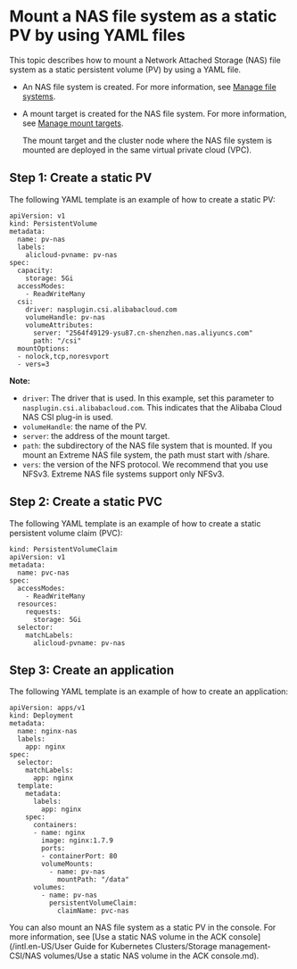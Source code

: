 # Mount a NAS file system as a static PV by using YAML files

This topic describes how to mount a Network Attached Storage \(NAS\) file system as a static persistent volume \(PV\) by using a YAML file.

-   An NAS file system is created. For more information, see [Manage file systems]().
-   A mount target is created for the NAS file system. For more information, see [Manage mount targets]().

    The mount target and the cluster node where the NAS file system is mounted are deployed in the same virtual private cloud \(VPC\).


## Step 1: Create a static PV

The following YAML template is an example of how to create a static PV:

```
apiVersion: v1
kind: PersistentVolume
metadata:
  name: pv-nas
  labels:
    alicloud-pvname: pv-nas
spec:
  capacity:
    storage: 5Gi
  accessModes:
    - ReadWriteMany
  csi:
    driver: nasplugin.csi.alibabacloud.com
    volumeHandle: pv-nas
    volumeAttributes:
      server: "2564f49129-ysu87.cn-shenzhen.nas.aliyuncs.com"
      path: "/csi"
  mountOptions:
  - nolock,tcp,noresvport
  - vers=3
```

**Note:**

-   `driver`: The driver that is used. In this example, set this parameter to `nasplugin.csi.alibabacloud.com`. This indicates that the Alibaba Cloud NAS CSI plug-in is used.
-   `volumeHandle`: the name of the PV.
-   `server`: the address of the mount target.
-   `path`: the subdirectory of the NAS file system that is mounted. If you mount an Extreme NAS file system, the path must start with /share.
-   `vers`: the version of the NFS protocol. We recommend that you use NFSv3. Extreme NAS file systems support only NFSv3.

## Step 2: Create a static PVC

The following YAML template is an example of how to create a static persistent volume claim \(PVC\):

```
kind: PersistentVolumeClaim
apiVersion: v1
metadata:
  name: pvc-nas
spec:
  accessModes:
    - ReadWriteMany
  resources:
    requests:
      storage: 5Gi
  selector:
    matchLabels:
      alicloud-pvname: pv-nas
```

## Step 3: Create an application

The following YAML template is an example of how to create an application:

```
apiVersion: apps/v1
kind: Deployment
metadata:
  name: nginx-nas
  labels:
    app: nginx
spec:
  selector:
    matchLabels:
      app: nginx
  template:
    metadata:
      labels:
        app: nginx
    spec:
      containers:
      - name: nginx
        image: nginx:1.7.9
        ports:
        - containerPort: 80
        volumeMounts:
          - name: pv-nas
            mountPath: "/data"
      volumes:
        - name: pv-nas
          persistentVolumeClaim:
            claimName: pvc-nas
```

You can also mount an NAS file system as a static PV in the console. For more information, see [Use a static NAS volume in the ACK console](/intl.en-US/User Guide for Kubernetes Clusters/Storage management-CSI/NAS volumes/Use a static NAS volume in the ACK console.md).

